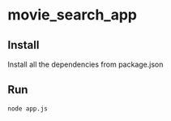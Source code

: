 # movie_search_app

## Install
Install all the dependencies from package.json

## Run
```
node app.js
```
